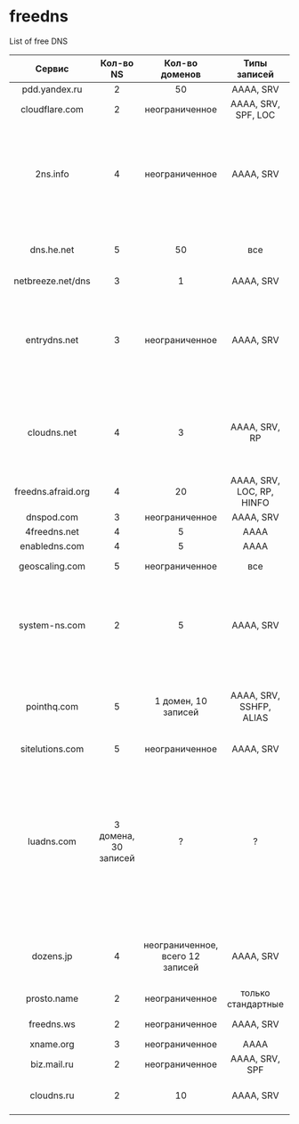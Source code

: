 freedns
=======

List of free DNS

| Сервис              | Кол-во NS            | Кол-во доменов                   | Типы записей              | TTL   | Доп. фичи                                                                                                                                             |
| :-----------------: | :------------------: | :------------------------------: | :-----------------------: | :---: | :---------------------------------------------------------------------------------------------------------------------------------------------------: |
| pdd.yandex.ru       |	2      	             | 50                               | AAAA, SRV 	              | +     | Есть API                                                                                                                                              |
| cloudflare.com      | 2                    | неограниченное                   | AAAA, SRV, SPF, LOC       | +     |                                                                                                                                                       |
| 2ns.info            | 4                    | неограниченное                   | AAAA, SRV 	              | +     | Есть экспорт. Показывает регистратора, дату регистрации домена, дату окончания регистрации, тИЦ                                                       |
| dns.he.net          | 5                    | 50                               | все                       | +     | NS доступны по IPv6. Свой DDNS-сервис                                                                                                                 |
| netbreeze.net/dns   | 3                    | 1                                | AAAA, SRV                 | +     | Есть API                                                                                                                                              |
| entrydns.net        | 3                    | неограниченное                   | AAAA, SRV                 | +     | Есть свой DDNS-сервис, REST-api. Просят *единоразово заплатить $10* при регистрации.                                                                   |
| cloudns.net         | 4                    | 3                                | AAAA, SRV, RP             | +     | Есть API. NS доступны по IPv6, импорт/экспорт в BIND9 и TinyDNS-формате                                                                               |
| freedns.afraid.org  | 4                    | 20                               | AAAA, SRV, LOC, RP, HINFO | +     | NS доступны по IPv6                                                                                                                                   |
| dnspod.com          | 3                    | неограниченное                   | AAAA, SRV                 | +     | Есть API                                                                                                                                              |
| 4freedns.net        | 4 	                 | 5                                | АААА                      | ?     |                                                                                                                                                       |
| enabledns.com       | 4                    | 5                                | AAAA                      | +     |                                                                                                                                                       |
| geoscaling.com      | 5                    | неограниченное                   | все                       | +     | Импорт BIND9                                                                                                                                          |
| system-ns.com       | 2                    | 5                                | AAAA, SRV                 | +     | Импорт BIND9 и через AXFR. Имеются всякие социалочки и Android-клиент                                                                                 |
| pointhq.com         | 5                    | 1 домен, 10 записей              | AAAA, SRV, SSHFP, ALIAS   | +     | Импорт BIND9. Рисует красивые графики, считает статистику                                                                                             |
| sitelutions.com     | 5                    | неограниченное                   | AAAA, SRV                 | +     |                                                                                                                                                       | 	
| luadns.com          | 3 домена, 30 записей | ?                                | ?                         | ?     | После 50000 запросов в месяц попросят перейти на платный тариф. Управление записями через git(!) и конфигурация на lua(!!). Поддержка Amazon Route 53 |
| dozens.jp           | 4                    | неограниченное, всего 12 записей | AAAA, SRV                 | +     | Есть API. Большая часть интерфейса на японском                                                                                                        |
| prosto.name         | 2                    | неограниченное                   | только стандартные        | +     |                                                                                                                                                       |
| freedns.ws          | 2                    | неограниченное                   | AAAA, SRV                 | +     | Публичные домены                                                                                                                                      |
| xname.org           | 3                    | неограниченное                   | AAAA                      | +     |                                                                                                                                                       |
| biz.mail.ru         | 2                    | неограниченное                   | AAAA, SRV, SPF            | ?     |                                                                                                                                                       |
| cloudns.ru          | 2                    | 10                   | AAAA, SRV                 | +     | Больше 10 доменов и API за деньги |
